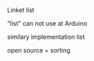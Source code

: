 Linket list
<p> "list" can not use at Arduino</p>
<p>similary implementation list</p>
open source + sorting
  
